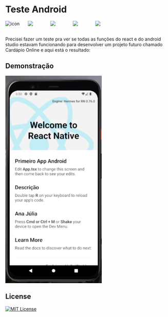 # Teste Android

<div style="display: flex; align-items: flex-start;"><img src="https://techstack-generator.vercel.app/react-icon.svg" alt="icon" align="left" width="70"/> <img src="https://cdn.jsdelivr.net/gh/devicons/devicon@latest/icons/android/android-plain.svg" align="left" width="70"/> <img src="https://cdn.jsdelivr.net/gh/devicons/devicon@latest/icons/typescript/typescript-plain.svg" align="left" width="70"/> <img src="https://cdn.jsdelivr.net/gh/devicons/devicon@latest/icons/javascript/javascript-plain.svg" width="70"/> <img src="https://cdn.jsdelivr.net/gh/devicons/devicon@latest/icons/ruby/ruby-original.svg" align="left" width="70"/></div>
<br>

Precisei fazer um teste pra ver se todas as funções do react e do android studio estavam funcionando para desenvolver um projeto futuro chamado Cardápio Online e aqui está o resultado:

## Demonstração

<img src="Imagem/Android.png" alt="Android" align="center" width="300">

## License

[![MIT License](https://img.shields.io/badge/License-MIT-%231C003F.svg)](./LICENSE)
 
